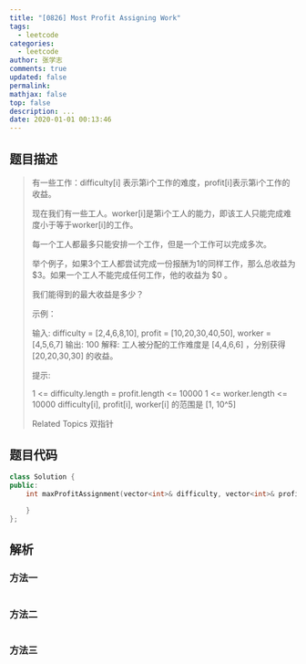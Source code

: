 ```yaml
---
title: "[0826] Most Profit Assigning Work"
tags:
  - leetcode
categories:
  - leetcode
author: 张学志
comments: true
updated: false
permalink:
mathjax: false
top: false
description: ...
date: 2020-01-01 00:13:46
---
```


## 题目描述

> 有一些工作：difficulty[i] 表示第i个工作的难度，profit[i]表示第i个工作的收益。 
> 
> 现在我们有一些工人。worker[i]是第i个工人的能力，即该工人只能完成难度小于等于worker[i]的工作。 
> 
> 每一个工人都最多只能安排一个工作，但是一个工作可以完成多次。 
> 
> 举个例子，如果3个工人都尝试完成一份报酬为1的同样工作，那么总收益为 $3。如果一个工人不能完成任何工作，他的收益为 $0 。 
> 
> 我们能得到的最大收益是多少？ 
> 
> 示例： 
> 
> 输入: difficulty = [2,4,6,8,10], profit = [10,20,30,40,50], worker = [4,5,6,7]
> 输出: 100 
> 解释: 工人被分配的工作难度是 [4,4,6,6] ，分别获得 [20,20,30,30] 的收益。 
> 
> 提示: 
> 
> 
> 1 <= difficulty.length = profit.length <= 10000 
> 1 <= worker.length <= 10000 
> difficulty[i], profit[i], worker[i] 的范围是 [1, 10^5] 
> 
> Related Topics 双指针

## 题目代码

```cpp
class Solution {
public:
    int maxProfitAssignment(vector<int>& difficulty, vector<int>& profit, vector<int>& worker) {
        
    }
};
```

## 解析

### 方法一

```cpp

```

### 方法二

```cpp

```

### 方法三

```cpp

```

